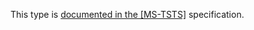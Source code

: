 This type is [documented in the [MS-TSTS]](https://learn.microsoft.com/en-us/openspecs/windows_protocols/ms-tsts/c9066753-acbd-4678-9a72-8fb1b080bd09) specification.
